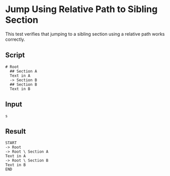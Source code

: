 # Jump Using Relative Path to Sibling Section

This test verifies that jumping to a sibling section using a relative path works correctly.

## Script
```cuentitos
# Root
  ## Section A
  Text in A
  -> Section B
  ## Section B
  Text in B
```

## Input
```input
s
```

## Result
```result
START
-> Root
-> Root \ Section A
Text in A
-> Root \ Section B
Text in B
END
```
